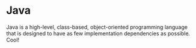 # Java
Java is a high-level, class-based, object-oriented programming language that is designed to have as few implementation dependencies as possible. Cool!